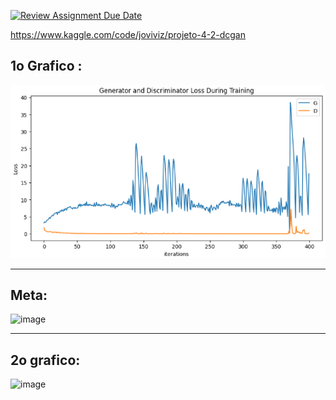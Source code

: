 [![Review Assignment Due Date](https://classroom.github.com/assets/deadline-readme-button-22041afd0340ce965d47ae6ef1cefeee28c7c493a6346c4f15d667ab976d596c.svg)](https://classroom.github.com/a/umM2YRp3)


https://www.kaggle.com/code/joviviz/projeto-4-2-dcgan 
<br>

## 1o Grafico : <br>
![alt text](image.png)
<hr>

## Meta: <br>
![image](https://github.com/user-attachments/assets/23774fc9-5bb5-4c0a-8148-1d9437466069)
<hr>

## 2o grafico: <br>
![image](https://github.com/user-attachments/assets/9998f508-123e-47b6-ad0e-0c7c3b3e4d89)
